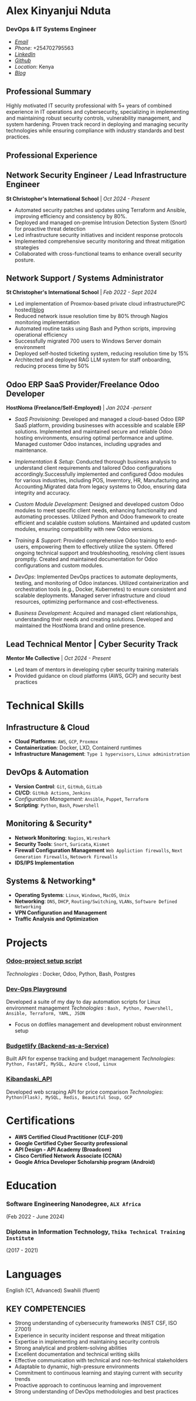 # Alex Kinyanjui Nduta
### DevOps & IT Systems Engineer
- [*Email*](alex.k.nduta@gmail.com)
- *Phone*: +254702795563
- [*LinkedIn*](https://tinyurl.com/3te7pk9p)
- [*Github*](https://github.com/AlexNduta)
- *Location*: Kenya
- [*Blog*](https://alexnduta.netlify.app/)

## Professional Summary
Highly motivated IT security professional with 5+ years of combined experience in IT operations and
cybersecurity, specializing in implementing and maintaining robust security controls, vulnerability
management, and system hardening. Proven track record in deploying and managing security
technologies while ensuring compliance with industry standards and best practices.
## Professional Experience
## Network Security Engineer / Lead Infrastructure Engineer
**St Christopher's International School** | *Oct 2024 - Present*
- Automated security patches and updates using Terraform and Ansible, improving efficiency and
consistency by 80%.
- Deployed and managed on-premise Intrusion Detection System (Snort) for proactive
threat detection
-  Led infrastructure security initiatives and incident response protocols
-  Implemented comprehensive security monitoring and threat mitigation strategies
- Collaborated with cross-functional teams to enhance overall security posture.
## Network Support / Systems Administrator
**St Christopher's International School** | *Feb 2022 - Sept 2024*
-  Led implementation of Proxmox-based private cloud infrastructure(PC hosted)[blog](https://alexnduta.netlify.app/)
-  Reduced network issue resolution time by 80% through Nagios monitoring
implementation
-  Automated routine tasks using Bash and Python scripts, improving operational efficiency
-  Successfully migrated 700 users to Windows Server domain environment
- Deployed self-hosted ticketing system, reducing resolution time by 15%
-  Architected and deployed RAG LLM system for staff onboarding, reducing process time
by 50%

## Odoo ERP SaaS Provider/Freelance Odoo Developer
**HostNoma (Freelance/Self-Employed)** | *Jan 2024 -persent*
- *SaaS Provisioning*:
    Developed and managed a cloud-based Odoo ERP SaaS platform, providing businesses with accessible and scalable ERP solutions. Implemented and maintained secure and         reliable Odoo hosting environments, ensuring optimal performance and uptime. Managed customer Odoo instances, including upgrades and maintenance. 
- *Implementation & Setup*:
      Conducted thorough business analysis to understand client requirements and tailored Odoo configurations accordingly.Successfully implemented and configured Odoo modules       for various industries, including POS, Inverntory, HR, Manufacturing and Accounting.Migrated data from legacy systems to Odoo, ensuring data integrity and accuracy.

- *Custom Module Development*:
        Designed and developed custom Odoo modules to meet specific client needs, enhancing functionality and automating processes.
        Utilized Python and Odoo framework to create efficient and scalable custom solutions.
        Maintained and updated custom modules, ensuring compatibility with new Odoo versions.

- *Training & Support*:
        Provided comprehensive Odoo training to end-users, empowering them to effectively utilize the system.
        Offered ongoing technical support and troubleshooting, resolving client issues promptly.
        Created and maintained documentation for Odoo configurations and custom modules.

- *DevOps*:
        Implemented DevOps practices to automate deployments, testing, and monitoring of Odoo instances.
        Utilized containerization and orchestration tools (e.g., Docker, Kubernetes) to ensure consistent and scalable deployments.
        Managed server infrastructure and cloud resources, optimizing performance and cost-effectiveness.

- *Business Development*:
        Acquired and managed client relationships, understanding their needs and creating solutions.
        Developed and maintained the HostNoma brand and online presence.
  
## Lead Technical Mentor | Cyber Security Track
**Mentor Me Collective** | *Oct 2024 - Present*
- Led team of mentors in developing cyber security training materials
- Provided guidance on cloud platforms (AWS, GCP) and security best practices
# Technical Skills
## Infrastructure & Cloud
- **Cloud Platforms**: `AWS`, `GCP`, `Proxmox`
- **Containerization**: Docker, LXD, Containerd runtimes
- **Infrastructure Management**: `Type 1 hypervisors`, `Linux administration`
## DevOps & Automation

- **Version Control**: `Git`, `GitHub`, `GitLab`
- **CI/CD**: `GitHub Actions`, `Jenkins`
- **Configuration Management*:* `Ansible`, `Puppet`, `Terraform`
- **Scripting**: `Python`, `Bash`, `Powershell`
## Monitoring & Security*
- **Network Monitoring**: `Nagios`, `Wireshark`
- **Security Tools**: `Snort`, `Suricata`, `Kismet`
- **Firewall Configuration Management** `Web Appliction firewalls`, `Next Generation Firewalls`, `Netowork Firewalls`
- **IDS/IPS Implementation**

## Systems & Networking*
- **Operating Systems**: `Linux`, `Windows`, `MacOS`, `Unix`
- **Networking**: `DNS`, `DHCP`, `Routing/Switching`, `VLANs`, `Software Defined Networking`
- **VPN Configuration and Management**
- **Traffic Analysis and Optimization**

# Projects
### [Odoo-project setup script](https://github.com/AlexNduta/Odoo-Setup/blob/main/README.md)
*Technologies* : Docker, Odoo, Python, Bash, Postgres
### [Dev-Ops Playground](https://github.com/AlexNduta/DevOps-playground)
Developed a suite of my day to day automation scripts for Linux environment management
*Technologies* : `Bash, Python, Powershell, Ansible, Terraform, YAML, JSON`
- Focus on dotfiles management and development robust environment setup
### [Budgetlify (Backend-as-a-Service)](https://github.com/AlexNduta/Budgetlify-API-SQL-)
Built API for expense tracking and budget management
*Technologies*: `Python, FastAPI, MySQL, Azure cloud, Linux`
### [Kibandaski_API](https://github.com/AlexNduta/Kibandaski_API)
Developed web scraping API for price comparison
*Technologies*: `Python(Flask), MySQL, Redis, Beautiful Soup, GCP`
# Certifications
- **AWS Certified Cloud Practitioner (CLF-201)** 
- **Google Certified Cyber Security professional**
- **API Design - API Academy (Broadcom)**
- **Cisco Certified Network Associate (CCNA)**
- **Google Africa Developer Scholarship program (Android)**

# Education

### Software Engineering Nanodegree, `ALX Africa `
(Feb 2022 - June 2024)
### Diploma in Information Technology, `Thika Technical Training Institute` 
(2017 - 2021)
# Languages
English (C1, Advanced)
Swahili (fluent)

## KEY COMPETENCIES
- Strong understanding of cybersecurity frameworks (NIST CSF, ISO 27001)
- Experience in security incident response and threat mitigation
- Expertise in implementing and maintaining security controls
- Strong analytical and problem-solving abilities
- Excellent documentation and technical writing skills
- Effective communication with technical and non-technical stakeholders
- Adaptable to dynamic, high-pressure environments
- Commitment to continuous learning and staying current with security trends
- Proactive approach to continuous learning and improvement
- Strong understanding of DevOps methodologies and best practices
